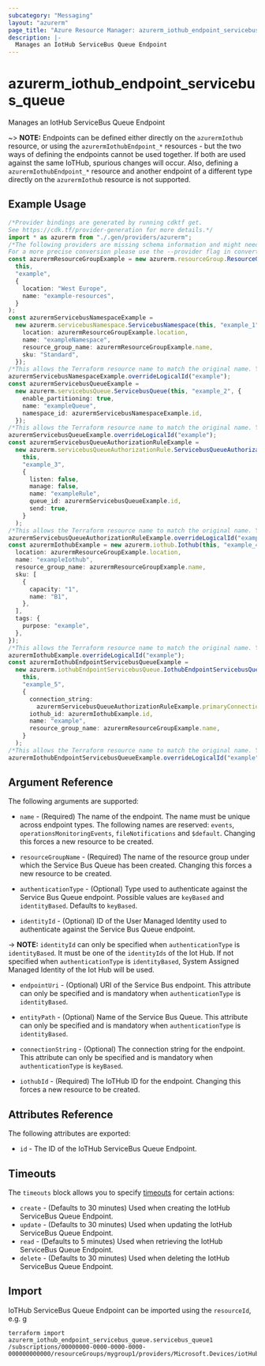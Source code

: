 ```yaml
---
subcategory: "Messaging"
layout: "azurerm"
page_title: "Azure Resource Manager: azurerm_iothub_endpoint_servicebus_queue"
description: |-
  Manages an IotHub ServiceBus Queue Endpoint
---
```


# azurerm\_iothub\_endpoint\_servicebus\_queue

Manages an IotHub ServiceBus Queue Endpoint

\~> **NOTE:** Endpoints can be defined either directly on the `azurermIothub` resource, or using the `azurermIothubEndpoint_*` resources - but the two ways of defining the endpoints cannot be used together. If both are used against the same IoTHub, spurious changes will occur. Also, defining a `azurermIothubEndpoint_*` resource and another endpoint of a different type directly on the `azurermIothub` resource is not supported.

## Example Usage

```typescript
/*Provider bindings are generated by running cdktf get.
See https://cdk.tf/provider-generation for more details.*/
import * as azurerm from "./.gen/providers/azurerm";
/*The following providers are missing schema information and might need manual adjustments to synthesize correctly: azurerm.
For a more precise conversion please use the --provider flag in convert.*/
const azurermResourceGroupExample = new azurerm.resourceGroup.ResourceGroup(
  this,
  "example",
  {
    location: "West Europe",
    name: "example-resources",
  }
);
const azurermServicebusNamespaceExample =
  new azurerm.servicebusNamespace.ServicebusNamespace(this, "example_1", {
    location: azurermResourceGroupExample.location,
    name: "exampleNamespace",
    resource_group_name: azurermResourceGroupExample.name,
    sku: "Standard",
  });
/*This allows the Terraform resource name to match the original name. You can remove the call if you don't need them to match.*/
azurermServicebusNamespaceExample.overrideLogicalId("example");
const azurermServicebusQueueExample =
  new azurerm.servicebusQueue.ServicebusQueue(this, "example_2", {
    enable_partitioning: true,
    name: "exampleQueue",
    namespace_id: azurermServicebusNamespaceExample.id,
  });
/*This allows the Terraform resource name to match the original name. You can remove the call if you don't need them to match.*/
azurermServicebusQueueExample.overrideLogicalId("example");
const azurermServicebusQueueAuthorizationRuleExample =
  new azurerm.servicebusQueueAuthorizationRule.ServicebusQueueAuthorizationRule(
    this,
    "example_3",
    {
      listen: false,
      manage: false,
      name: "exampleRule",
      queue_id: azurermServicebusQueueExample.id,
      send: true,
    }
  );
/*This allows the Terraform resource name to match the original name. You can remove the call if you don't need them to match.*/
azurermServicebusQueueAuthorizationRuleExample.overrideLogicalId("example");
const azurermIothubExample = new azurerm.iothub.Iothub(this, "example_4", {
  location: azurermResourceGroupExample.location,
  name: "exampleIothub",
  resource_group_name: azurermResourceGroupExample.name,
  sku: [
    {
      capacity: "1",
      name: "B1",
    },
  ],
  tags: {
    purpose: "example",
  },
});
/*This allows the Terraform resource name to match the original name. You can remove the call if you don't need them to match.*/
azurermIothubExample.overrideLogicalId("example");
const azurermIothubEndpointServicebusQueueExample =
  new azurerm.iothubEndpointServicebusQueue.IothubEndpointServicebusQueue(
    this,
    "example_5",
    {
      connection_string:
        azurermServicebusQueueAuthorizationRuleExample.primaryConnectionString,
      iothub_id: azurermIothubExample.id,
      name: "example",
      resource_group_name: azurermResourceGroupExample.name,
    }
  );
/*This allows the Terraform resource name to match the original name. You can remove the call if you don't need them to match.*/
azurermIothubEndpointServicebusQueueExample.overrideLogicalId("example");

```

## Argument Reference

The following arguments are supported:

*   `name` - (Required) The name of the endpoint. The name must be unique across endpoint types. The following names are reserved: `events`, `operationsMonitoringEvents`, `fileNotifications` and `$default`. Changing this forces a new resource to be created.

*   `resourceGroupName` - (Required) The name of the resource group under which the Service Bus Queue has been created. Changing this forces a new resource to be created.

*   `authenticationType` - (Optional) Type used to authenticate against the Service Bus Queue endpoint. Possible values are `keyBased` and `identityBased`. Defaults to `keyBased`.

*   `identityId` - (Optional) ID of the User Managed Identity used to authenticate against the Service Bus Queue endpoint.

\-> **NOTE:** `identityId` can only be specified when `authenticationType` is `identityBased`. It must be one of the `identityIds` of the Iot Hub. If not specified when `authenticationType` is `identityBased`, System Assigned Managed Identity of the Iot Hub will be used.

*   `endpointUri` - (Optional) URI of the Service Bus endpoint. This attribute can only be specified and is mandatory when `authenticationType` is `identityBased`.

*   `entityPath` - (Optional) Name of the Service Bus Queue. This attribute can only be specified and is mandatory when `authenticationType` is `identityBased`.

*   `connectionString` - (Optional) The connection string for the endpoint. This attribute can only be specified and is mandatory when `authenticationType` is `keyBased`.

*   `iothubId` - (Required) The IoTHub ID for the endpoint. Changing this forces a new resource to be created.

## Attributes Reference

The following attributes are exported:

* `id` - The ID of the IoTHub ServiceBus Queue Endpoint.

## Timeouts

The `timeouts` block allows you to specify [timeouts](https://www.terraform.io/language/resources/syntax#operation-timeouts) for certain actions:

* `create` - (Defaults to 30 minutes) Used when creating the IotHub ServiceBus Queue Endpoint.
* `update` - (Defaults to 30 minutes) Used when updating the IotHub ServiceBus Queue Endpoint.
* `read` - (Defaults to 5 minutes) Used when retrieving the IotHub ServiceBus Queue Endpoint.
* `delete` - (Defaults to 30 minutes) Used when deleting the IotHub ServiceBus Queue Endpoint.

## Import

IoTHub ServiceBus Queue Endpoint can be imported using the `resourceId`, e.g.
g

```shell
terraform import azurerm_iothub_endpoint_servicebus_queue.servicebus_queue1 /subscriptions/00000000-0000-0000-0000-000000000000/resourceGroups/mygroup1/providers/Microsoft.Devices/iotHubs/hub1/endpoints/servicebusqueue_endpoint1
```
